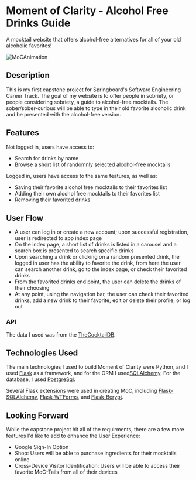 # Moment of Clarity - Alcohol Free Drinks Guide
A mocktail website that offers alcohol-free alternatives for all of your old alcoholic favorites!

![MoCAnimation](https://user-images.githubusercontent.com/72421941/149238861-2728f484-a2a1-4542-96e8-61718db2e389.gif)

## Description

This is my first capstone project for Springboard's Software Engineering Career Track. The goal of my website is to offer people in sobriety, or people considering sobriety, a guide to alcohol-free mocktails. The sober/sober-curious will be able to type in their old favorite alcoholic drink and be presented with the alcohol-free version. 

## Features

Not logged in, users have access to:

* Search for drinks by name
* Browse a short list of randomnly selected alcohol-free mocktails

Logged in, users have access to the same features, as well as:

* Saving their favorite alcohol free mocktails to their favorites list
* Adding their own alcohol free mocktails to their favorites list
* Removing their favorited drinks

## User Flow

* A user can log in or create a new account; upon successful registration, user is redirected to app index page
* On the index page, a short list of drinks is listed in a carousel and a search box is presented to search specific drinks
* Upon searching a drink or clicking on a random presented drink, the logged in user has the ability to favorite the drink, from here the user can search another drink, go to the index page, or check their favorited drinks
* From the favorited drinks end point, the user can delete the drinks of their choosing
* At any point, using the navigation bar, the user can check their favorited drinks, add a new drink to their favorite, edit or delete their profile, or log out

### API
The data I used was from the [TheCocktailDB](https://www.thecocktaildb.com/api.php?ref=apilist.fun).

## Technologies Used

The main technologies I used to build Moment of Clarity were Python, and I used [Flask](https://github.com/pallets/flask) as a framework, and for the ORM I used[SQLAlchemy](https://github.com/sqlalchemy/sqlalchemy). For the database, I used [PostgreSql](https://github.com/postgres/postgres).

Several Flask extensions were used in creating MoC, including [Flask-SQLAlchemy](https://github.com/pallets/flask-sqlalchemy), [Flask-WTForms](https://github.com/lepture/flask-wtf), and [Flask-Bcrypt](https://github.com/maxcountryman/flask-bcrypt).

## Looking Forward
While the capstone project hit all of the requirments, there are a few more features I'd like to add to enhance the User Experience:
* Google Sign-In Option
* Shop: Users will be able to purchase ingredients for their mocktails online
* Cross-Device Visitor Identification: Users will be able to access their favorite MoC-Tails from all of their devices

